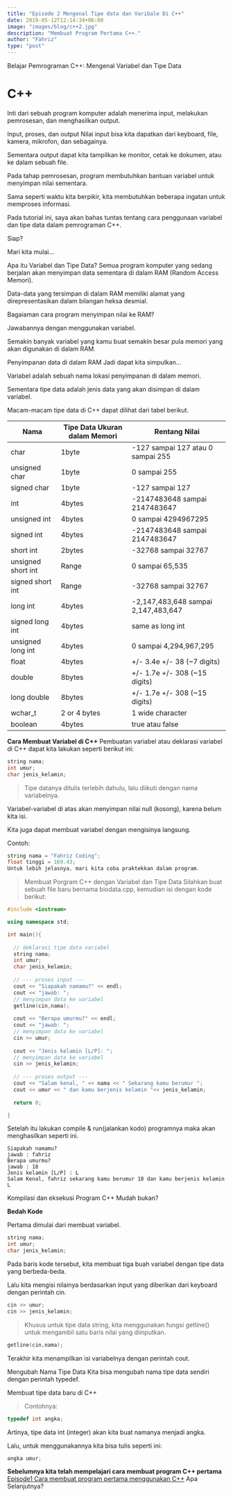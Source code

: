 ```yaml
---
title: "Episode 2 Mengenal Tipe data dan Varibale Di C++"
date: 2019-05-12T12:14:34+06:00
image: "images/blog/c++2.jpg"
description: "Membuat Program Pertama C++."
author: "Fahriz"
type: "post"
---
```


Belajar Pemrograman C++: Mengenal Variabel dan Tipe Data
# C++

 
Inti dari sebuah program komputer adalah menerima input, melakukan pemrosesan, dan menghasilkan output.

Input, proses, dan output
Nilai input bisa kita dapatkan dari keyboard, file, kamera, mikrofon, dan sebagainya.

Sementara output dapat kita tampilkan ke monitor, cetak ke dokumen, atau ke dalam sebuah file.

Pada tahap pemrosesan, program membutuhkan bantuan variabel untuk menyimpan nilai sementara.

Sama seperti waktu kita berpikir, kita membutuhkan beberapa ingatan untuk memproses informasi.

Pada tutorial ini, saya akan bahas tuntas tentang cara penggunaan variabel dan tipe data dalam pemrograman C++.

Siap?

Mari kita mulai…

Apa itu Variabel dan Tipe Data?
Semua program komputer yang sedang berjalan akan menyimpan data sementara di dalam RAM (Random Access Memori).

Data-data yang tersimpan di dalam RAM memiliki alamat yang direpresentasikan dalam bilangan heksa desmial.

Bagaiaman cara program menyimpan nilai ke RAM?

Jawabannya dengan menggunakan variabel.

Semakin banyak variabel yang kamu buat semakin besar pula memori yang akan digunakan di dalam RAM.

Penyimpanan data di dalam RAM
Jadi dapat kita simpulkan…

Variabel adalah sebuah nama lokasi penyimpanan di dalam memori.

Sementara tipe data adalah jenis data yang akan disimpan di dalam variabel.

Macam-macam tipe data di C++ dapat dilihat dari tabel berikut.

| Nama                   | Tipe Data	Ukuran dalam Memori   | Rentang Nilai                       |
|----------------------- |---------------------------------|----------------------------------   |
| char	                  | 1byte	                          | -127 sampai 127 atau 0 sampai 255   |
| unsigned char	         | 1byte	                          | 0 sampai 255                        |
| signed char	           | 1byte                           | -127 sampai 127                     |
| int	                   | 4bytes	                         | -2147483648 sampai 2147483647       |
| unsigned int	          | 4bytes	                         | 0 sampai 4294967295                 |
| signed int	            | 4bytes                          | -2147483648 sampai 2147483647       |
| short int	             | 2bytes	                         | -32768 sampai 32767                 |
| unsigned short int	    | Range                           | 0 sampai 65,535                     |
| signed short int	      | Range	                          | -32768 sampai 32767                 |
| long int	              | 4bytes                          | -2,147,483,648 sampai 2,147,483,647 |
| signed long int        |	4bytes                          | same as long int                    |
| unsigned long int      |	4bytes                          | 0 sampai 4,294,967,295              |
| float	                 | 4bytes	                         | +/- 3.4e +/- 38 (~7 digits)         |
| double	                | 8bytes                          | 	+/- 1.7e +/- 308 (~15 digits)      |
| long double	           | 8bytes	                         | +/- 1.7e +/- 308 (~15 digits)       |
| wchar_t                |	2 or 4 bytes	                   | 1 wide character                    |
| boolean	               | 4bytes	                         | true atau false                     |

**Cara Membuat Variabel di C++**
Pembuatan variabel atau deklarasi variabel di C++ dapat kita lakukan seperti berikut ini:
```C++
string nama;
int umur;
char jenis_kelamin;
```
>Tipe datanya ditulis terlebih dahulu, lalu diikuti dengan nama variabelnya.

Variabel-variabel di atas akan menyimpan nilai null (kosong), karena belum kita isi.

Kita juga dapat membuat variabel dengan mengisinya langsung.

Contoh:
```C++
string nama = "Fahriz Coding";
float tinggi = 169.43;
Untuk lebih jelasnya, mari kita coba praktekkan dalam program.
```

>Membuat Porgram C++ dengan Variabel dan Tipe Data
>Silahkan buat sebuah file baru bernama biodata.cpp, kemudian isi dengan kode berikut:

```C++
#include <iostream>

using namespace std;

int main(){
 
  // deklarasi tipe data variabel
  string nama;
  int umur;
  char jenis_kelamin;
 
  // --- proses input ---
  cout << "Siapakah namamu?" << endl;
  cout << "jawab: ";
  // menyimpan data ke variabel
  getline(cin,nama);
 
  cout << "Berapa umurmu?" << endl;
  cout << "jawab: ";
  // menyimpan data ke variabel
  cin >> umur;
 
  cout << "Jenis kelamin [L/P]: ";
  // menyimpan data ke variabel
  cin >> jenis_kelamin;
 
  // --- proses output ---
  cout << "Salam kenal, " << nama << " Sekarang kamu berumur ";
  cout << umur << " dan kamu berjenis kelamin "<< jenis_kelamin;
 
  return 0;

}
```

Setelah itu lakukan compile & run(jalankan kodo) programnya maka akan menghasilkan seperti ini.
```Cmd
Siapakah namamu?
jawab : fahriz
Berapa umurmu?
jawab : 18
Jenis kelamin [L/P] : L
Salam Kenal, fahriz sekarang kamu berumur 18 dan kamu berjenis kelamin L
```
Kompilasi dan eksekusi Program C++
Mudah bukan?

**Bedah Kode**

Pertama dimulai dari membuat variabel.

```C++
string nama;
int umur;
char jenis_kelamin;
```

Pada baris kode tersebut, kita membuat tiga buah variabel dengan tipe data yang berbeda-beda.

Lalu kita mengisi nilainya berdasarkan input yang diberikan dari keyboard dengan perintah cin.
```C++
cin >> umur;
cin >> jenis_kelamin;
```
>Khusus untuk tipe data string, kita menggunakan fungsi getline() untuk mengambil satu baris nilai yang diinputkan.
```C++
getline(cin,nama);
```
Terakhir kita menampilkan isi variabelnya dengan perintah cout.

Mengubah Nama Tipe Data
Kita bisa mengubah nama tipe data sendiri dengan perintah typedef.

Membuat tipe data baru di C++

>Contohnya:
```C++
typedef int angka; 
```
Artinya, tipe data int (integer) akan kita buat namanya menjadi angka.

Lalu, untuk menggunakannya kita bisa tulis seperti ini:

```C++
angka umur;
```
**Sebelumnya kita telah mempelajari cara membuat program C++ pertama**
[Episode1 Cara membuat program pertama menggunakan C++](https://fahrizcoding.netlify.com/c++/episode1/)
Apa Selanjutnya?
